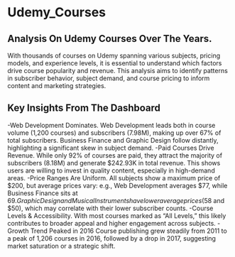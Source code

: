 # Udemy_Courses
## Analysis On Udemy Courses Over The Years.
With thousands of courses on Udemy spanning various subjects, pricing models, and experience levels, it is essential to understand which factors drive course popularity and revenue. This analysis aims to identify patterns in subscriber behavior, subject demand, and course pricing to inform content and marketing strategies.
## Key Insights From The Dashboard
-Web Development Dominates. 
Web Development leads both in course volume (1,200 courses) and subscribers (7.98M), making up over 67% of total subscribers. Business Finance and Graphic Design follow distantly, highlighting a significant skew in subject demand.
-Paid Courses Drive Revenue.
While only 92% of courses are paid, they attract the majority of subscribers (8.18M) and generate $242.93K in total revenue. This shows users are willing to invest in quality content, especially in high-demand areas.
-Price Ranges Are Uniform.
All subjects show a maximum price of $200, but average prices vary: e.g., Web Development averages $77, while Business Finance sits at $69. Graphic Design and Musical Instruments have lower average prices ($58 and $50), which may correlate with their lower subscriber counts.
-Course Levels & Accessibility.
With most courses marked as “All Levels,” this likely contributes to broader appeal and higher engagement across subjects.
-Growth Trend Peaked in 2016
Course publishing grew steadily from 2011 to a peak of 1,206 courses in 2016, followed by a drop in 2017, suggesting market saturation or a strategic shift.
